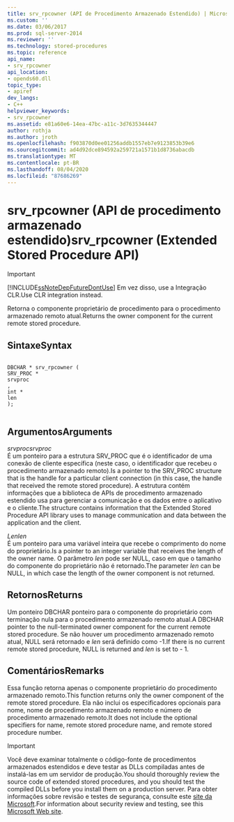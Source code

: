 ```yaml
---
title: srv_rpcowner (API de Procedimento Armazenado Estendido) | Microsoft Docs
ms.custom: ''
ms.date: 03/06/2017
ms.prod: sql-server-2014
ms.reviewer: ''
ms.technology: stored-procedures
ms.topic: reference
api_name:
- srv_rpcowner
api_location:
- opends60.dll
topic_type:
- apiref
dev_langs:
- C++
helpviewer_keywords:
- srv_rpcowner
ms.assetid: e81a60e6-14ea-47bc-a11c-3d7635344447
author: rothja
ms.author: jroth
ms.openlocfilehash: f903870d0ee01256addb1557eb7e9123853b39e6
ms.sourcegitcommit: ad4d92dce894592a259721a1571b1d8736abacdb
ms.translationtype: MT
ms.contentlocale: pt-BR
ms.lasthandoff: 08/04/2020
ms.locfileid: "87686269"
---
```

# <a name="srv_rpcowner-extended-stored-procedure-api"></a><span data-ttu-id="4f842-102">srv_rpcowner (API de procedimento armazenado estendido)</span><span class="sxs-lookup"><span data-stu-id="4f842-102">srv_rpcowner (Extended Stored Procedure API)</span></span>
    
> [!IMPORTANT]  
>  [!INCLUDE[ssNoteDepFutureDontUse](../../includes/ssnotedepfuturedontuse-md.md)] <span data-ttu-id="4f842-103">Em vez disso, use a Integração CLR.</span><span class="sxs-lookup"><span data-stu-id="4f842-103">Use CLR integration instead.</span></span>  
  
 <span data-ttu-id="4f842-104">Retorna o componente proprietário de procedimento para o procedimento armazenado remoto atual.</span><span class="sxs-lookup"><span data-stu-id="4f842-104">Returns the owner component for the current remote stored procedure.</span></span>  
  
## <a name="syntax"></a><span data-ttu-id="4f842-105">Sintaxe</span><span class="sxs-lookup"><span data-stu-id="4f842-105">Syntax</span></span>  
  
```  
  
DBCHAR * srv_rpcowner (  
SRV_PROC *  
srvproc  
,  
int *  
len   
);  
  
```  
  
## <a name="arguments"></a><span data-ttu-id="4f842-106">Argumentos</span><span class="sxs-lookup"><span data-stu-id="4f842-106">Arguments</span></span>  
 <span data-ttu-id="4f842-107">*srvproc*</span><span class="sxs-lookup"><span data-stu-id="4f842-107">*srvproc*</span></span>  
 <span data-ttu-id="4f842-108">É um ponteiro para a estrutura SRV_PROC que é o identificador de uma conexão de cliente específica (neste caso, o identificador que recebeu o procedimento armazenado remoto).</span><span class="sxs-lookup"><span data-stu-id="4f842-108">Is a pointer to the SRV_PROC structure that is the handle for a particular client connection (in this case, the handle that received the remote stored procedure).</span></span> <span data-ttu-id="4f842-109">A estrutura contém informações que a biblioteca de APIs de procedimento armazenado estendido usa para gerenciar a comunicação e os dados entre o aplicativo e o cliente.</span><span class="sxs-lookup"><span data-stu-id="4f842-109">The structure contains information that the Extended Stored Procedure API library uses to manage communication and data between the application and the client.</span></span>  
  
 <span data-ttu-id="4f842-110">*Len*</span><span class="sxs-lookup"><span data-stu-id="4f842-110">*len*</span></span>  
 <span data-ttu-id="4f842-111">É um ponteiro para uma variável inteira que recebe o comprimento do nome do proprietário.</span><span class="sxs-lookup"><span data-stu-id="4f842-111">Is a pointer to an integer variable that receives the length of the owner name.</span></span> <span data-ttu-id="4f842-112">O parâmetro *len* pode ser NULL, caso em que o tamanho do componente do proprietário não é retornado.</span><span class="sxs-lookup"><span data-stu-id="4f842-112">The parameter *len* can be NULL, in which case the length of the owner component is not returned.</span></span>  
  
## <a name="returns"></a><span data-ttu-id="4f842-113">Retornos</span><span class="sxs-lookup"><span data-stu-id="4f842-113">Returns</span></span>  
 <span data-ttu-id="4f842-114">Um ponteiro DBCHAR ponteiro para o componente do proprietário com terminação nula para o procedimento armazenado remoto atual.</span><span class="sxs-lookup"><span data-stu-id="4f842-114">A DBCHAR pointer to the null-terminated owner component for the current remote stored procedure.</span></span> <span data-ttu-id="4f842-115">Se não houver um procedimento armazenado remoto atual, NULL será retornado e *len* será definido como -1.</span><span class="sxs-lookup"><span data-stu-id="4f842-115">If there is no current remote stored procedure, NULL is returned and *len* is set to - 1.</span></span>  
  
## <a name="remarks"></a><span data-ttu-id="4f842-116">Comentários</span><span class="sxs-lookup"><span data-stu-id="4f842-116">Remarks</span></span>  
 <span data-ttu-id="4f842-117">Essa função retorna apenas o componente proprietário do procedimento armazenado remoto.</span><span class="sxs-lookup"><span data-stu-id="4f842-117">This function returns only the owner component of the remote stored procedure.</span></span> <span data-ttu-id="4f842-118">Ela não inclui os especificadores opcionais para nome, nome de procedimento armazenado remoto e número de procedimento armazenado remoto.</span><span class="sxs-lookup"><span data-stu-id="4f842-118">It does not include the optional specifiers for name, remote stored procedure name, and remote stored procedure number.</span></span>  
  
> [!IMPORTANT]  
>  <span data-ttu-id="4f842-119">Você deve examinar totalmente o código-fonte de procedimentos armazenados estendidos e deve testar as DLLs compiladas antes de instalá-las em um servidor de produção.</span><span class="sxs-lookup"><span data-stu-id="4f842-119">You should thoroughly review the source code of extended stored procedures, and you should test the compiled DLLs before you install them on a production server.</span></span> <span data-ttu-id="4f842-120">Para obter informações sobre revisão e testes de segurança, consulte este [site da Microsoft](https://go.microsoft.com/fwlink/?LinkID=54761&amp;clcid=0x409https://msdn.microsoft.com/security/).</span><span class="sxs-lookup"><span data-stu-id="4f842-120">For information about security review and testing, see this [Microsoft Web site](https://go.microsoft.com/fwlink/?LinkID=54761&amp;clcid=0x409https://msdn.microsoft.com/security/).</span></span>  
  
  
